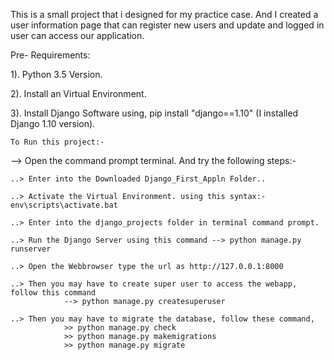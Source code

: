 This is a small project that i designed for my practice case. And I created a user information page that can register new users and update and logged in user can access our application. 

Pre- Requirements:

1). Python 3.5 Version.

2). Install an Virtual Environment. 

3). Install Django Software using, pip install "django==1.10" (I installed Django 1.10 version).


    To Run this project:-

--> Open the command prompt terminal. And try the following steps:-

    ..> Enter into the Downloaded Django_First_Appln Folder..

    ..> Activate the Virtual Environment. using this syntax:-  env\scripts\activate.bat

    ..> Enter into the django_projects folder in terminal command prompt.

    ..> Run the Django Server using this command --> python manage.py runserver

    ..> Open the Webbrowser type the url as http://127.0.0.1:8000

    ..> Then you may have to create super user to access the webapp, follow this command 
                --> python manage.py createsuperuser

    ..> Then you may have to migrate the database, follow these command,
                >> python manage.py check 
                >> python manage.py makemigrations 
                >> python manage.py migrate
